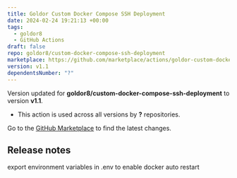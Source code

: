 ```yaml
---
title: Goldor Custom Docker Compose SSH Deployment
date: 2024-02-24 19:21:13 +00:00
tags:
  - goldor8
  - GitHub Actions
draft: false
repo: goldor8/custom-docker-compose-ssh-deployment
marketplace: https://github.com/marketplace/actions/goldor-custom-docker-compose-ssh-deployment
version: v1.1
dependentsNumber: "?"
---
```



Version updated for **goldor8/custom-docker-compose-ssh-deployment** to version **v1.1**.
- This action is used across all versions by **?** repositories.

Go to the [GitHub Marketplace](https://github.com/marketplace/actions/goldor-custom-docker-compose-ssh-deployment) to find the latest changes.

## Release notes

export environment variables in .env to enable docker auto restart
